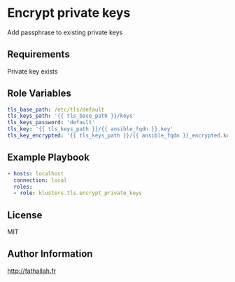 Encrypt private keys
=========

Add passphrase to existing private keys

Requirements
------------

Private key exists

Role Variables
--------------

```yaml
tls_base_path: /etc/tls/default
tls_keys_path: '{{ tls_base_path }}/keys'
tls_keys_password: 'default'
tls_key: '{{ tls_keys_path }}/{{ ansible_fqdn }}.key'
tls_key_encrypted: '{{ tls_keys_path }}/{{ ansible_fqdn }}_encrypted.key'
```

Example Playbook
----------------

```yaml
- hosts: localhost
  connection: local
  roles:
  - role: klusters.tls.encrypt_private_keys
```

License
-------

MIT

Author Information
------------------

http://fathallah.fr
